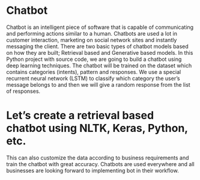 # Chatbot

Chatbot is an intelligent piece of software that is capable of communicating and performing actions similar to a human. Chatbots are used a lot in customer interaction, marketing on social network sites and instantly messaging the client. There are two basic types of chatbot models based on how they are built; Retrieval based and Generative based models.
In this Python project with source code, we are going to build a chatbot using deep learning techniques. The chatbot will be trained on the dataset which contains categories (intents), pattern and responses. We use a special recurrent neural network (LSTM) to classify which category the user’s message belongs to and then we will give a random response from the list of responses.

# Let’s create a retrieval based chatbot using NLTK, Keras, Python, etc.

This can also customize the data according to business requirements and train the chatbot with great accuracy. Chatbots are used everywhere and all businesses are looking forward to implementing bot in their workflow.
